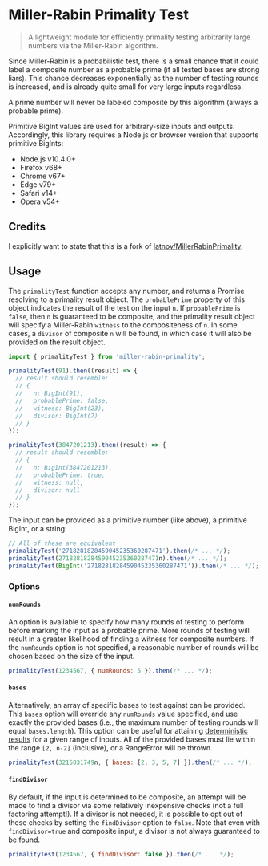 # Miller-Rabin Primality Test

> A lightweight module for efficiently primality testing arbitrarily large numbers via the Miller-Rabin algorithm.

Since Miller-Rabin is a probabilistic test, there is a small chance that it could label a composite number as a probable prime (if all tested bases are strong liars).
This chance decreases exponentially as the number of testing rounds is increased, and is already quite small for very large inputs regardless.

A prime number will never be labeled composite by this algorithm (always a probable prime).

Primitive BigInt values are used for arbitrary-size inputs and outputs. Accordingly, this library requires a Node.js or browser version that supports primitive BigInts:

- Node.js v10.4.0+
- Firefox v68+
- Chrome v67+
- Edge v79+
- Safari v14+
- Opera v54+

## Credits

I explicitly want to state that this is a fork of [latnov/MillerRabinPrimality](https://github.com/latonv/MillerRabinPrimality).

## Usage

The `primalityTest` function accepts any number, and returns a Promise resolving to a primality result object.
The `probablePrime` property of this object indicates the result of the test on the input `n`.
If `probablePrime` is `false`, then `n` is guaranteed to be composite, and the primality result object will specify a Miller-Rabin `witness` to the compositeness of `n`.
In some cases, a `divisor` of composite `n` will be found, in which case it will also be provided on the result object.

```js
import { primalityTest } from 'miller-rabin-primality';

primalityTest(91).then((result) => {
  // result should resemble:
  // {
  //   n: BigInt(91),
  //   probablePrime: false,
  //   witness: BigInt(23),
  //   divisor: BigInt(7)
  // }
});

primalityTest(3847201213).then((result) => {
  // result should resemble:
  // {
  //   n: BigInt(3847201213),
  //   probablePrime: true,
  //   witness: null,
  //   divisor: null
  // }
});
```

The input can be provided as a primitive number (like above), a primitive BigInt, or a string:

```js
// All of these are equivalent
primalityTest('2718281828459045235360287471').then(/* ... */);
primalityTest(2718281828459045235360287471n).then(/* ... */);
primalityTest(BigInt('2718281828459045235360287471')).then(/* ... */);
```

### Options

#### `numRounds`

An option is available to specify how many rounds of testing to perform before marking the input as a probable prime.
More rounds of testing will result in a greater likelihood of finding a witness for composite numbers.
If the `numRounds` option is not specified, a reasonable number of rounds will be chosen based on the size of the input.

```js
primalityTest(1234567, { numRounds: 5 }).then(/* ... */);
```

#### `bases`

Alternatively, an array of specific bases to test against can be provided. This `bases` option will override any
`numRounds` value specified, and use exactly the provided bases (i.e., the maximum number of testing rounds will equal `bases.length`).
This option can be useful for attaining
[deterministic results](https://en.wikipedia.org/wiki/Miller%E2%80%93Rabin_primality_test#Testing_against_small_sets_of_bases)
for a given range of inputs.
All of the provided bases must lie within the range `[2, n-2]` (inclusive), or a RangeError will be thrown.

```js
primalityTest(3215031749n, { bases: [2, 3, 5, 7] }).then(/* ... */);
```

#### `findDivisor`

By default, if the input is determined to be composite, an attempt will be made to find a divisor via some relatively
inexpensive checks (not a full factoring attempt!).
If a divisor is not needed, it is possible to opt out of these checks by setting the `findDivisor` option to `false`.
Note that even with `findDivisor=true` and composite input, a divisor is not always guaranteed to be found.

```js
primalityTest(1234567, { findDivisor: false }).then(/* ... */);
```
